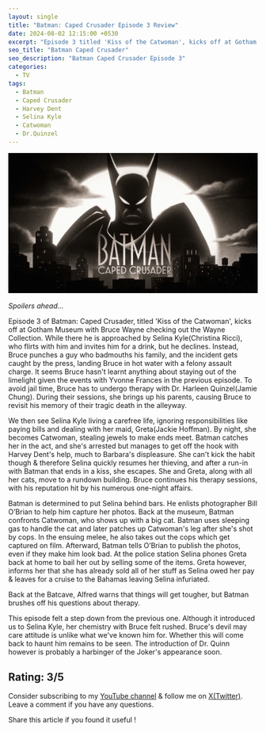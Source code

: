 ```yaml
---
layout: single
title: "Batman: Caped Crusader Episode 3 Review"
date: 2024-08-02 12:15:00 +0530
excerpt: "Episode 3 titled 'Kiss of the Catwoman', kicks off at Gotham Museum with Bruce Wayne checking out the Wayne Collection."
seo_title: "Batman Caped Crusader"
seo_description: "Batman Caped Crusader Episode 3"
categories:
  - TV
tags:
  - Batman
  - Caped Crusader
  - Harvey Dent
  - Selina Kyle
  - Catwoman
  - Dr.Quinzel
---
```


![image](/assets/images/batman-caped-crusader/batman-cc.png)

*Spoilers ahead...*  

Episode 3 of Batman: Caped Crusader, titled 'Kiss of the Catwoman', kicks off at Gotham Museum with Bruce Wayne checking out the Wayne Collection. While there he is approached by Selina Kyle(Christina Ricci), who flirts with him and invites him for a drink, but he declines. Instead, Bruce punches a guy who badmouths his family, and the incident gets caught by the press, landing Bruce in hot water with a felony assault charge. It seems Bruce hasn't learnt anything about staying out of the limelight given the events with Yvonne Frances in the previous episode. To avoid jail time, Bruce has to undergo therapy with Dr. Harleen Quinzel(Jamie Chung). During their sessions, she brings up his parents, causing Bruce to revisit his memory of their tragic death in the alleyway.

We then see Selina Kyle living a carefree life, ignoring responsibilities like paying bills and dealing with her maid, Greta(Jackie Hoffman). By night, she becomes Catwoman, stealing jewels to make ends meet. Batman catches her in the act, and she's arrested but manages to get off the hook with Harvey Dent's help, much to Barbara's displeasure. She can't kick the habit though & therefore Selina quickly resumes her thieving, and after a run-in with Batman that ends in a kiss, she escapes. She and Greta, along with all her cats, move to a rundown building. Bruce continues his therapy sessions, with his reputation hit by his numerous one-night affairs.

Batman is determined to put Selina behind bars. He enlists photographer Bill O’Brian to help him capture her photos. Back at the museum, Batman confronts Catwoman, who shows up with a big cat. Batman uses sleeping gas to handle the cat and later patches up Catwoman's leg after she's shot by cops. In the ensuing melee, he also takes out the cops which get captured on film. Afterward, Batman tells O’Brian to publish the photos, even if they make him look bad. At the police station Selina phones Greta back at home to bail her out by selling some of the items. Greta however, informs her that she has already sold all of her stuff as Selina owed her pay & leaves for a cruise to the Bahamas leaving Selina infuriated.

Back at the Batcave, Alfred warns that things will get tougher, but Batman brushes off his questions about therapy.

This episode felt a step down from the previous one. Although it introduced us to Selina Kyle, her chemistry with Bruce felt rushed. Bruce's devil may care attitude is unlike what we've known him for. Whether this will come back to haunt him remains to be seen. The introduction of Dr. Quinn however is probably a harbinger of the Joker's appearance soon. 

Rating: 3/5
---
Consider subscribing to my [YouTube channel](https://www.youtube.com/@swiftodyssey?sub_confirmation=1) & follow me on [X(Twitter)](https://twitter.com/swift_odyssey). Leave a comment if you have any questions. 

Share this article if you found it useful !

